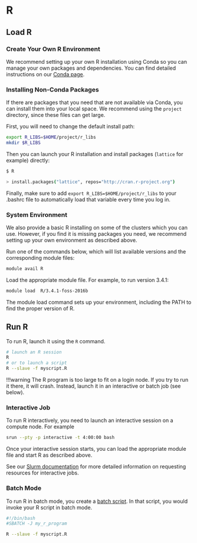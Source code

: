 # R

## Load R

### Create Your Own R Environment

We recommend setting up your own R installation using Conda so you can manage your own packages and dependencies. You can find detailed instructions on our [Conda page](/clusters-at-yale/guides/conda).

### Installing Non-Conda Packages

If there are packages that you need that are not available via Conda, you can 
install them into your local space. We recommend using the `project` 
directory, since these files can get large. 

First, you will need to change the default install path:

```sh
export R_LIBS=$HOME/project/r_libs
mkdir $R_LIBS
```

Then you can launch your R installation and install packages 
(`lattice` for example) directly:

```sh
$ R

> install.packages("lattice", repos="http://cran.r-project.org")

```

Finally, make sure to add `export R_LIBS=$HOME/project/r_libs` to your .bashrc 
file to automatically load that variable every time you log in.

### System Environment

We also provide a basic R installing on some of the clusters which you can use. However, if you find it is missing packages you need, we recommend setting up your own environment as described above.

Run one of the commands below, which will list available versions and the corresponding module files:

``` bash
module avail R
```

Load the appropriate module file. For example, to run version 3.4.1:

``` bash
module load  R/3.4.1-foss-2016b
```

The module load command sets up your environment, including the PATH to find the proper version of R.

## Run R

To run R, launch it using the `R` command.

``` bash
# launch an R session
R
# or to launch a script
R --slave -f myscript.R
```

!!!warning
    The R program is too large to fit on a login node. If you try to run it there, it will crash. Instead, launch it in an interactive or batch job (see below).

### Interactive Job

To run R interactively, you need to launch an interactive session on a compute node. For example

``` bash
srun --pty -p interactive -t 4:00:00 bash
```

Once your interactive session starts, you can load the appropriate module file and start R as described above.

See our [Slurm documentation](/clusters-at-yale/job-scheduling) for more detailed information on requesting resources for interactive jobs.

### Batch Mode

To run R in batch mode, you create a [batch script](/clusters-at-yale/job-scheduling). In that script, you would invoke your R script in batch mode.

``` bash
#!/bin/bash
#SBATCH -J my_r_program

R --slave -f myscript.R
```
